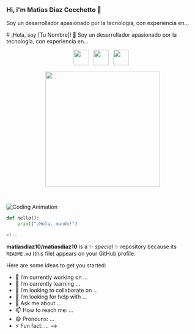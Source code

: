 ### Hi, i'm Matias Diaz Cecchetto 👋

<!-- Breve Descripción -->
Soy un desarrollador apasionado por la tecnología, con experiencia en...

<!-- Iconos de Redes Sociales -->
<!-- Título --> # ¡Hola, soy [Tu Nombre]! 👋 <!-- Breve Descripción --> Soy un desarrollador apasionado por la tecnología, con experiencia en... <!-- Iconos de Redes Sociales --> 

<p align="center">  <a href="https://twitter.com/TuTwitter" target="_blank"><img src="https://img.icons8.com/color/48/000000/twitter--v1.png" width="40" /></a>&nbsp;&nbsp; <a href="https://www.linkedin.com/in/tuperfil" target="_blank"><img src="https://img.icons8.com/color/48/000000/linkedin.png" width="40" /></a>&nbsp;&nbsp; <a href="https://github.com/tuperfil" target="_blank"><img src="https://img.icons8.com/fluency/48/000000/github.png" width="40" /></a>&nbsp;&nbsp; </p> <!-- GIF o Imagen con Animación --> <p align="center">  <img src="https://media.giphy.com/media/26DNflkwei8sAYtIs/giphy.gif" width="300" />  </p> <!-- Badges de Habilidades --> 
<p align="center"> &nbsp;&nbsp; 

![Coding Animation](https://media.giphy.com/media/liRTgRfK9XljrH2EFt/giphy.gif)


<!-- Ejemplo de Código -->
```python
def hello():
    print("¡Hola, mundo!")

<!--
```
**matiasdiaz10/matiasdiaz10** is a ✨ _special_ ✨ repository because its `README.md` (this file) appears on your GitHub profile.

Here are some ideas to get you started:

- 🔭 I’m currently working on ...
- 🌱 I’m currently learning ...
- 👯 I’m looking to collaborate on ...
- 🤔 I’m looking for help with ...
- 💬 Ask me about ...
- 📫 How to reach me: ...
- 😄 Pronouns: ...
- ⚡ Fun fact: ...
-->

